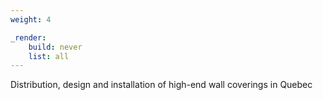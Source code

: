 ```yaml
---
weight: 4

_render:
    build: never
    list: all
---
```


Distribution, design and installation of high-end wall coverings in Quebec
